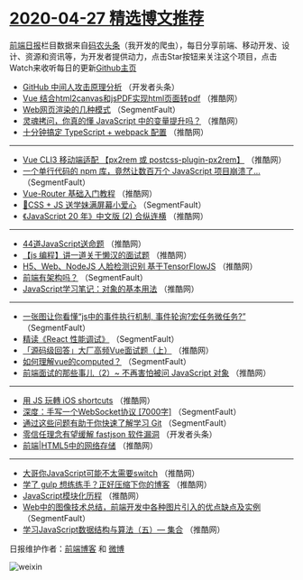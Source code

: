 # [2020-04-27 精选博文推荐](http://hao.caibaojian.com/date/2020/04/27)

[前端日报](http://caibaojian.com/c/news)栏目数据来自[码农头条](http://hao.caibaojian.com/)（我开发的爬虫），每日分享前端、移动开发、设计、资源和资讯等，为开发者提供动力，点击Star按钮来关注这个项目，点击Watch来收听每日的更新[Github主页](https://github.com/kujian/frontendDaily)
* [GitHub 中间人攻击原理分析](http://hao.caibaojian.com/141621.html) （开发者头条）
* [Vue 结合html2canvas和jsPDF实现html页面转pdf](http://hao.caibaojian.com/141632.html) （推酷网）
* [Web网页渲染的几种模式](http://hao.caibaojian.com/141620.html) （SegmentFault）
* [灵魂拷问，你真的懂 JavaScript 中的变量提升吗？](http://hao.caibaojian.com/141633.html) （推酷网）
* [十分钟搞定 TypeScript + webpack 配置](http://hao.caibaojian.com/141634.html) （推酷网）

***
* [Vue CLI3 移动端适配 【px2rem 或 postcss-plugin-px2rem】](http://hao.caibaojian.com/141635.html) （推酷网）
* [一个单行代码的 npm 库，竟然让数百万个 JavaScript 项目崩溃了&#8230;](http://hao.caibaojian.com/141661.html) （SegmentFault）
* [Vue-Router 基础入门教程](http://hao.caibaojian.com/141636.html) （推酷网）
* [💖CSS + JS 送学妹满屏幕小爱心](http://hao.caibaojian.com/141662.html) （SegmentFault）
* [《JavaScript 20 年》中文版 (2) 合纵连横](http://hao.caibaojian.com/141638.html) （推酷网）

***
* [44道JavaScript送命题](http://hao.caibaojian.com/141639.html) （推酷网）
* [【js 编程】讲一道关于懒汉的面试题](http://hao.caibaojian.com/141640.html) （推酷网）
* [H5、Web、NodeJS 人脸检测识别 基于TensorFlowJS](http://hao.caibaojian.com/141641.html) （推酷网）
* [前端有架构吗？](http://hao.caibaojian.com/141618.html) （SegmentFault）
* [JavaScript学习笔记：对象的基本用法](http://hao.caibaojian.com/141642.html) （推酷网）

***
* [一张图让你看懂“js中的事件执行机制, 事件轮询?宏任务微任务?”](http://hao.caibaojian.com/141619.html) （SegmentFault）
* [精读《React 性能调试》](http://hao.caibaojian.com/141659.html) （SegmentFault）
* [「源码级回答」大厂高频Vue面试题（上）](http://hao.caibaojian.com/141637.html) （推酷网）
* [如何理解vue的computed？](http://hao.caibaojian.com/141617.html) （SegmentFault）
* [前端面试的那些事儿（2）~ 不再害怕被问 JavaScript 对象](http://hao.caibaojian.com/141630.html) （推酷网）

***
* [用 JS 玩轉 iOS shortcuts](http://hao.caibaojian.com/141631.html) （推酷网）
* [深度：手写一个WebSocket协议 [7000字]](http://hao.caibaojian.com/141658.html) （SegmentFault）
* [通过这些问题有助于你快速了解学习 Git](http://hao.caibaojian.com/141660.html) （SegmentFault）
* [零信任理念有望缓解 fastjson 软件漏洞](http://hao.caibaojian.com/141622.html) （开发者头条）
* [前端|HTML5中的网络存储](http://hao.caibaojian.com/141625.html) （推酷网）

***
* [大哥你JavaScript可能不太需要switch](http://hao.caibaojian.com/141626.html) （推酷网）
* [学了 gulp 想练练手？正好压缩下你的博客](http://hao.caibaojian.com/141627.html) （推酷网）
* [JavaScript模块化历程](http://hao.caibaojian.com/141628.html) （推酷网）
* [Web中的图像技术总结，前端开发中各种图片引入的优点缺点及实例](http://hao.caibaojian.com/141616.html) （SegmentFault）
* [学习JavaScript数据结构与算法（五）— 集合](http://hao.caibaojian.com/141629.html) （推酷网）

日报维护作者：[前端博客](http://caibaojian.com/) 和 [微博](http://caibaojian.com/go/weibo)

![weixin](https://user-images.githubusercontent.com/3055447/38468989-651132ac-3b80-11e8-8e6b-15122322a9d7.png)